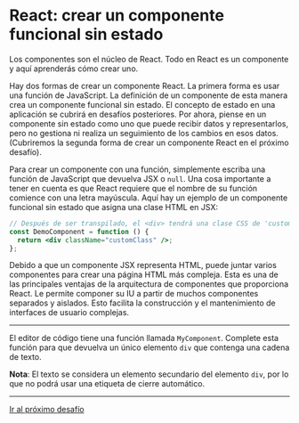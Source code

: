 # React: crear un componente funcional sin estado

Los componentes son el núcleo de React. Todo en React es un componente y aquí aprenderás cómo crear uno.

Hay dos formas de crear un componente React. La primera forma es usar una función de JavaScript. La definición de un componente de esta manera crea un componente funcional sin estado. El concepto de estado en una aplicación se cubrirá en desafíos posteriores. Por ahora, piense en un componente sin estado como uno que puede recibir datos y representarlos, pero no gestiona ni realiza un seguimiento de los cambios en esos datos. (Cubriremos la segunda forma de crear un componente React en el próximo desafío).

Para crear un componente con una función, simplemente escriba una función de JavaScript que devuelva JSX o `null`. Una cosa importante a tener en cuenta es que React requiere que el nombre de su función comience con una letra mayúscula. Aquí hay un ejemplo de un componente funcional sin estado que asigna una clase HTML en JSX:

```jsx
// Después de ser transpilado, el <div> tendrá una clase CSS de 'customClass'
const DemoComponent = function () {
  return <div className="customClass" />;
};
```

Debido a que un componente JSX representa HTML, puede juntar varios componentes para crear una página HTML más compleja. Esta es una de las principales ventajas de la arquitectura de componentes que proporciona React. Le permite componer su IU a partir de muchos componentes separados y aislados. Esto facilita la construcción y el mantenimiento de interfaces de usuario complejas.

---

El editor de código tiene una función llamada `MyComponent`. Complete esta función para que devuelva un único elemento `div` que contenga una cadena de texto.

**Nota**: El texto se considera un elemento secundario del elemento `div`, por lo que no podrá usar una etiqueta de cierre automático.

---

[Ir al próximo desafío]()
